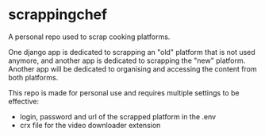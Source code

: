 # scrappingchef
A personal repo used to scrap cooking platforms.

One django app is dedicated to scrapping an "old" platform that is not used anymore, and another app is dedicated to scrapping the "new" platform.
Another app will be dedicated to organising and accessing the content from both platforms.

This repo is made for personal use and requires multiple settings to be effective:
- login, password and url of the scrapped platform in the .env
- crx file for the video downloader extension
